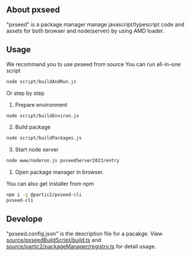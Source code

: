 ## About pxseed

"pxseed" is a package manager manage javascript/typescript code and assets for both browser and node(server) by using AMD loader.

## Usage

We recommand you to use pxseed from source 
You can run all-in-one script
```sh
node script/buildAndRun.js
```

Or step by step

1. Prepare environment
```sh
node script/buildEnviron.js
```

2. Build package
```sh
node script/buildPackages.js 
```

3. Start node server
```sh
node www/noderun.js pxseedServer2023/entry
```

1. Open package manager in browser.


You can also get installer from npm 
```sh
npm i -g @partic2/pxseed-cli
pxseed-cli
```

## Develope

"pxseed.config.json" is the description file for a pacakge. View [source/pxseedBuildScript/build.ts](source/pxseedBuildScript/build.ts) and [source/partic2/packageManager/registry.ts](source/partic2/packageManager/registry.ts) for detail usage.
